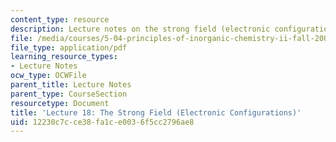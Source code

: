```yaml
---
content_type: resource
description: Lecture notes on the strong field (electronic configurations).
file: /media/courses/5-04-principles-of-inorganic-chemistry-ii-fall-2008/12230c7cce38fa1ce0036f5cc2796ae8_lecture_18.pdf
file_type: application/pdf
learning_resource_types:
- Lecture Notes
ocw_type: OCWFile
parent_title: Lecture Notes
parent_type: CourseSection
resourcetype: Document
title: 'Lecture 18: The Strong Field (Electronic Configurations)'
uid: 12230c7c-ce38-fa1c-e003-6f5cc2796ae8
---
```

